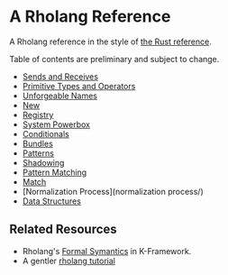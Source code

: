 # A Rholang Reference

A Rholang reference in the style of [the Rust reference](https://doc.rust-lang.org/stable/reference/).

Table of contents are preliminary and subject to change.

* [Sends and Receives](sends_and_receives/)
* [Primitive Types and Operators](primitives/)
* [Unforgeable Names](unforgeable_names/)
* [New](new/)
* [Registry](registry/)
* [System Powerbox](system_powerbox/)
* [Conditionals](conditionals/)
* [Bundles](bundles/)
* [Patterns](patterns/)
* [Shadowing](shadowing/)
* [Pattern Matching](pattern_matching/)
* [Match](match/)
* [Normalization Process](normalization process/)
* [Data Structures](data_structures/)

## Related Resources
* Rholang's [Formal Symantics](https://github.com/rhonixlabs/rhonix/tree/dev/rholang/src/main/formal_verification/k) in K-Framework.
* A gentler [rholang tutorial](https://github.com/JoshOrndorff/LearnRholangByExample)
